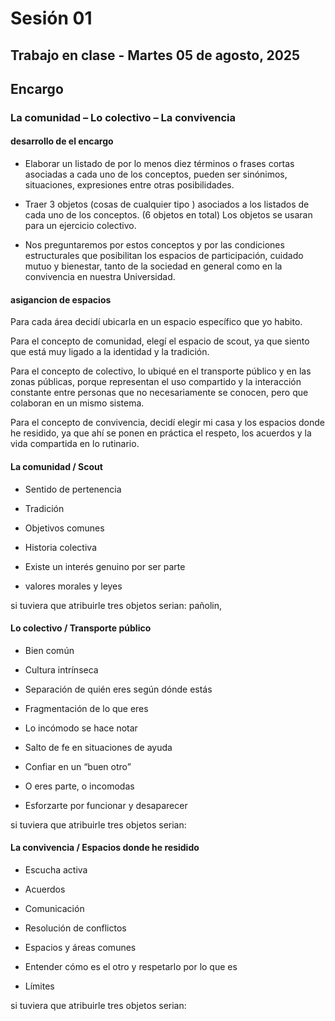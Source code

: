 # Sesión 01

## Trabajo en clase - Martes 05 de agosto, 2025

## Encargo

### La comunidad – Lo colectivo – La convivencia

#### desarrollo de el encargo

- Elaborar un listado de por lo menos diez términos o frases cortas asociadas a cada uno de los conceptos, pueden ser sinónimos, situaciones, expresiones entre otras posibilidades.

- Traer 3 objetos (cosas de cualquier tipo ) asociados a los listados de cada uno de los conceptos. (6 objetos en total) Los objetos se usaran para un ejercicio colectivo.

- Nos preguntaremos por estos conceptos y por las condiciones estructurales que posibilitan los espacios de participación, cuidado mutuo y bienestar, tanto de la sociedad en general como en la convivencia en nuestra Universidad. 

#### asigancion de espacios

Para cada área decidí ubicarla en un espacio específico que yo habito.

Para el concepto de comunidad, elegí el espacio de scout, ya que siento que está muy ligado a la identidad y la tradición.

Para el concepto de colectivo, lo ubiqué en el transporte público y en las zonas públicas, porque representan el uso compartido y la interacción constante entre personas que no necesariamente se conocen, pero que colaboran en un mismo sistema.

Para el concepto de convivencia, decidí elegir mi casa y los espacios donde he residido, ya que ahí se ponen en práctica el respeto, los acuerdos y la vida compartida en lo rutinario.

#### La comunidad / Scout

- Sentido de pertenencia

- Tradición

- Objetivos comunes

- Historia colectiva

- Existe un interés genuino por ser parte

- valores morales y leyes

si tuviera que atribuirle tres objetos serian: pañolin, 

#### Lo colectivo / Transporte público

- Bien común

- Cultura intrínseca

- Separación de quién eres según dónde estás

- Fragmentación de lo que eres

- Lo incómodo se hace notar

- Salto de fe en situaciones de ayuda

- Confiar en un “buen otro”

- O eres parte, o incomodas

- Esforzarte por funcionar y desaparecer

si tuviera que atribuirle tres objetos serian:

#### La convivencia / Espacios donde he residido

- Escucha activa

- Acuerdos

- Comunicación

- Resolución de conflictos

- Espacios y áreas comunes

- Entender cómo es el otro y respetarlo por lo que es

- Límites

si tuviera que atribuirle tres objetos serian: 
